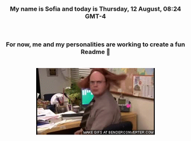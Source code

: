 


<div align="center">
<h3 >My name is Sofia and today is Thursday, 12 August, 08:24 GMT-4</h3><br>
<h3 >For now, me and my personalities are working to create a fun Readme 👋
</h3><br>
<img src='img/dwight.gif' alt='working...'/>
</div>
